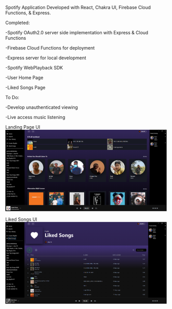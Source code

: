 Spotify Application Developed with React, Chakra UI, Firebase Cloud Functions, & Express.


Completed: 

  -Spotify OAuth2.0 server side implementation with Express & Cloud Functions

  -Firebase Cloud Functions for deployment

  -Express server for local development

  -Spotify WebPlayback SDK

  -User Home Page

  -Liked Songs Page

To Do: 

  -Develop unauthenticated viewing

  -Live access music listening

Landing Page UI
![Alt text](https://github.com/clucero36/spotify-clone/blob/main/client/public/Landing_SreenShot.PNG "User Landing")

Liked Songs UI
![Alt text](https://github.com/clucero36/spotify-clone/blob/main/client/public/LikedSongs_ScreenShot.PNG "User Landing")
